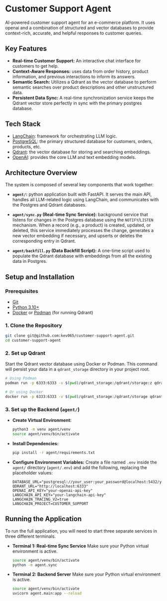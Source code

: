 
# Customer Support Agent

AI-powered customer support agent for an e-commerce platform. It uses openai and a combination of structured and vector databases to provide context-rich, accurate, and helpful responses to customer queries.

## Key Features

- **Real-time Customer Support:** An interactive chat interface for customers to get help.
- **Context-Aware Responses:** uses data from order history, product information, and previous interactions to inform its answers.
- **Semantic Search:** Utilizes a Qdrant as the vector database to perform semantic searches over product descriptions and other unstructured data.
- **Persistent Data Sync:** A real-time synchronization service keeps the Qdrant vector store perfectly in sync with the primary postgres database.

## Tech Stack

  - [LangChain](https://www.langchain.com/): framework for orchestrating LLM logic.
  - [PostgreSQL](https://www.postgresql.org/): the primary structured database for customers, orders, products, etc.
  - [Qdrant](https://qdrant.tech/): the vector database for storing and searching embeddings.
  - [OpenAI](https://openai.com/): provides the core LLM and text embedding models.

## Architecture Overview

The system is composed of several key components that work together:

- **`agent/`:** python application built with FastAPI. It serves the main API, handles all LLM-related logic using LangChain, and communicates with the Postgres and Qdrant databases.

- **`agent/sync.py` (Real-time Sync Service):** background service that listens for changes in the Postgres database using the `NOTIFY`/`LISTEN` mechanism. When a record (e.g., a product) is created, updated, or deleted, this service immediately processes the change, generates a new vector embedding if necessary, and upserts or deletes the corresponding entry in Qdrant.

- **`agent/backfill.py` (Data Backfill Script):** A one-time script used to populate the Qdrant database with embeddings from all the existing data in Postgres.

## Setup and Installation

### Prerequisites

- [Git](https://git-scm.com/)
- [Python 3.10+](https://www.python.org/)
- [Docker](https://www.docker.com/) or [Podman](https://podman.io/) (for running Qdrant)

### 1. Clone the Repository

```bash
git clone git@github.com:kev065/customer-support-agent.git
cd customer-support-agent
```

### 2. Set up Qdrant

Start the Qdrant vector database using Docker or Podman. This command will persist your data in a `qdrant_storage` directory in your project root.

```bash
# Using Podman
podman run -p 6333:6333 -v $(pwd)/qdrant_storage:/qdrant/storage:z qdrant/qdrant

# Or using Docker
docker run -p 6333:6333 -v $(pwd)/qdrant_storage:/qdrant/storage qdrant/qdrant
```

### 3. Set up the Backend (`agent/`)

- **Create Virtual Environment:**
  ```bash
  python3 -m venv agent/venv
  source agent/venv/bin/activate
  ```

- **Install Dependencies:**
  ```bash
  pip install -r agent/requirements.txt
  ```

- **Configure Environment Variables:**
  Create a file named `.env` inside the `agent/` directory (`agent/.env`) and add the following, replacing the placeholder values:
  ```dotenv
  DATABASE_URL="postgresql://your_user:your_password@localhost:5432/your_db"
  QDRANT_URL="http://localhost:6333"
  OPENAI_API_KEY="your-openai-api-key"
  LANGCHAIN_API_KEY="your-langchain-api-key"
  LANGCHAIN_TRACING_V2=true
  LANGCHAIN_PROJECT=CUSTOMER_SUPPORT
  ```

## Running the Application

To run the full application, you will need to start three separate services in three different terminals.

- **Terminal 1: Real-time Sync Service**
  Make sure your Python virtual environment is active.
  ```bash
  source agent/venv/bin/activate
  python -m agent.sync
  ```

- **Terminal 2: Backend Server**
  Make sure your Python virtual environment is active.
  ```bash
  source agent/venv/bin/activate
  uvicorn agent.main:app --reload
  ```

